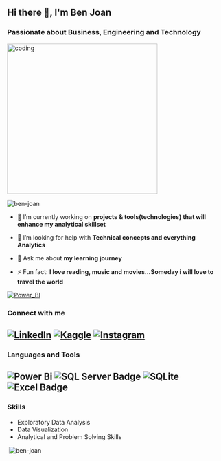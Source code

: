 <h2 align="left">Hi there 👋, I'm Ben Joan </h2>
<h3 align="left">Passionate about Business, Engineering and Technology</h3>

<img align="center" alt="coding" width="350" src="https://camo.githubusercontent.com/044d219b987b706f28dabd9346ee8d0ee48d0dc36bb914c85786d40dd151dba4/68747470733a2f2f6d656469612e67697068792e636f6d2f6d656469612f4c3152317476493973766b495777705659722f67697068792e676966">

<p align="left"> <img src="https://komarev.com/ghpvc/?username=ben-joan&label=Profile%20views&color=0e75b6&style=flat" alt="ben-joan" /> </p>

- 🌱 I’m currently working on **projects & tools(technologies) that will enhance my analytical skillset**

- 🤝 I’m looking for help with **Technical concepts and everything Analytics**

- 💬 Ask me about **my learning journey**

- ⚡ Fun fact: **I love reading, music and movies...Someday i will love to travel the world**

[![Power_BI](https://img.shields.io/badge/Power_BI_portfolio-F2C811?style=for-the-badge&logo=powerbi&logoColor=black)](https://www.novypro.com/profile_projects/ben-joan-c)

### Connect with me
[![LinkedIn](https://img.shields.io/badge/linkedin-%230077B5.svg?style=for-the-badge&logo=linkedin&logoColor=white)](https://linkedin.com/in/ben-joan-c-5a4a4121b)
[![Kaggle](https://img.shields.io/badge/Kaggle-20BEFF.svg?style=for-the-badge&logo=Kaggle&logoColor=white)](https://kaggle.com/benjoan)
[![Instagram](https://img.shields.io/badge/Instagram-c0392b.svg?style=for-the-badge&logo=Instagram&logoColor=violet)](https://instagram.com/itsbenjoan)
--

### Languages and Tools
![Power Bi](https://img.shields.io/badge/power_bi-F2C811?style=for-the-badge&logo=powerbi&logoColor=black) 
![SQL Server Badge](https://img.shields.io/badge/-SQL%20Server-CC2927?style=for-the-badge&labelColor=212121&logo=Microsoft%20SQL%20Server&logoColor=CC2927)
![SQLite](https://img.shields.io/badge/sqlite-003B57?style=for-the-badge&logo=sqlite&logoColor=blue) 
![Excel Badge](https://img.shields.io/badge/-Microsoft%20Excel-217346?style=for-the-badge&labelColor=212121&logo=Microsoft%20Excel&logoColor=217346)
---

### Skills
- Exploratory Data Analysis
- Data Visualization
- Analytical and Problem Solving Skills




<p>&nbsp;<img align="center" src="https://github-readme-stats.vercel.app/api?username=ben-joan&show_icons=true&locale=en" alt="ben-joan" /></p>
